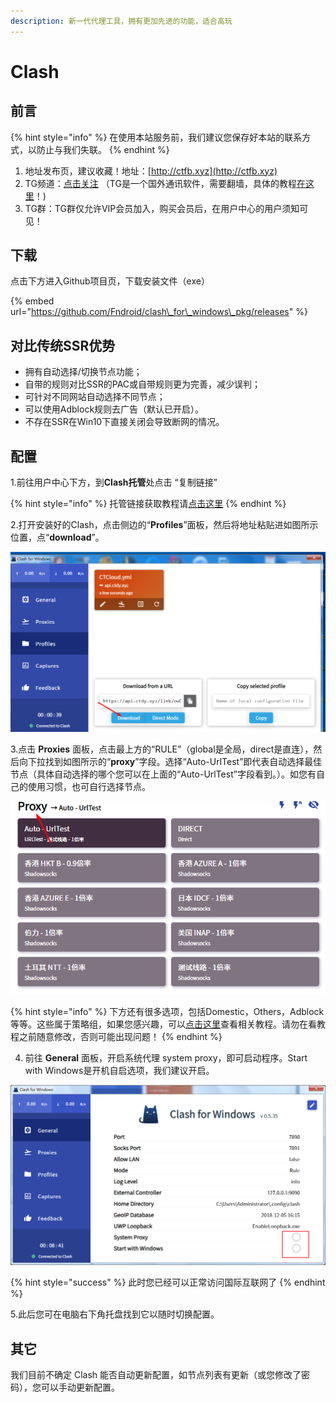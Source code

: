 ```yaml
---
description: 新一代代理工具，拥有更加先进的功能，适合高玩
---
```


# Clash

## 前言

{% hint style="info" %}
在使用本站服务前，我们建议您保存好本站的联系方式，以防止与我们失联。
{% endhint %}

1. 地址发布页，建议收藏！地址：[http://ctfb.xyz](http://ctfb.xyz)
2. TG频道：[点击关注](https://t.me/cctcloud) （TG是一个国外通讯软件，需要翻墙，具体的教程[在这里](../../advanced/telegram.md)！\)
3. TG群：TG群仅允许VIP会员加入，购买会员后，在用户中心的用户须知可见！

## 下载

点击下方进入Github项目页，下载安装文件（exe）

{% embed url="https://github.com/Fndroid/clash\_for\_windows\_pkg/releases" %}

## 对比传统SSR优势

* 拥有自动选择/切换节点功能；
* 自带的规则对比SSR的PAC或自带规则更为完善，减少误判；
* 可针对不同网站自动选择不同节点；
* 可以使用Adblock规则去广告（默认已开启）。
* 不存在SSR在Win10下直接关闭会导致断网的情况。

## 配置

1.前往用户中心下方，到**Clash托管**处点击 “复制链接”

{% hint style="info" %}
托管链接获取教程请[点击这里](../../panel.md#ding-yue-tuo-guan-lian-jie)
{% endhint %}

2.打开安装好的Clash，点击侧边的“**Profiles**”面板，然后将地址粘贴进如图所示位置，点“**download**”。

![](../../.gitbook/assets/snipaste_2019-05-29_10-36-30.png)

3.点击 **Proxies** 面板，点击最上方的“RULE”（global是全局，direct是直连），然后向下拉找到如图所示的“**proxy**”字段。选择“Auto-UrlTest”即代表自动选择最佳节点（具体自动选择的哪个您可以在上面的“Auto-UrlTest”字段看到。）。如您有自己的使用习惯，也可自行选择节点。

![](../../.gitbook/assets/snipaste_2019-05-29_10-39-22.png)

{% hint style="info" %}
下方还有很多选项，包括Domestic，Others，Adblock等等。这些属于策略组，如果您感兴趣，可以[点击这里](../../advanced/rules.md)查看相关教程。请勿在看教程之前随意修改，否则可能出现问题！
{% endhint %}

4. 前往 **General** 面板，开启系统代理 system proxy，即可启动程序。Start with Windows是开机自启选项，我们建议开启。

![](../../.gitbook/assets/snipaste_2019-05-29_10-44-32.png)

{% hint style="success" %}
此时您已经可以正常访问国际互联网了
{% endhint %}

5.此后您可在电脑右下角托盘找到它以随时切换配置。

## 其它

我们目前不确定 Clash 能否自动更新配置，如节点列表有更新（或您修改了密码），您可以手动更新配置。

